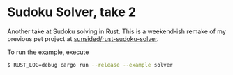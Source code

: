# Sudoku Solver, take 2

Another take at Sudoku solving in Rust. This is a weekend-ish remake of my previous pet project
at [sunsided/rust-sudoku-solver](https://github.com/sunsided/rust-sudoku-solver).

To run the example, execute

```bash
$ RUST_LOG=debug cargo run --release --example solver
```

